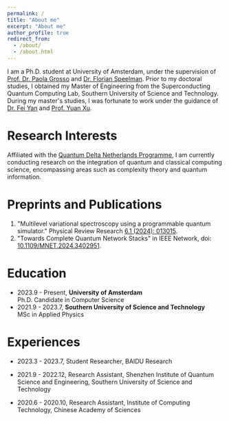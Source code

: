 ```yaml
---
permalink: /
title: "About me"
excerpt: "About me"
author_profile: true
redirect_from: 
  - /about/
  - /about.html
---
```


I am a Ph.D. student at University of Amsterdam, under the supervision of [Prof. Dr. Paola Grosso](https://scholar.google.com/citations?user=cXsfHbsAAAAJ) and [Dr. Florian Speelman](https://scholar.google.nl/citations?user=hX_ToHkAAAAJ&hl=en). Prior to my doctoral studies, I obtained my Master of Engineering from the Superconducting Quantum Computing Lab, Southern University of Science and Technology. During my master's studies, I was fortunate to work under the guidance of [Dr. Fei Yan](https://scholar.google.com/citations?user=GRj9Hk0AAAAJ&hl=en&oi=ao) and [Prof. Yuan Xu](https://scholar.google.com/citations?user=gkON9RkAAAAJ&hl=en&oi=ao). 


Research Interests
======
Affiliated with the [Quantum Delta Netherlands Programme](https://quantumdelta.nl/), I am currently conducting research on the integration of quantum and classical computing science, encompassing areas such as complexity theory and quantum information.


Preprints and Publications
======

1. "Multilevel variational spectroscopy using a programmable quantum simulator." Physical Review Research [6.1 (2024): 013015](https://journals.aps.org/prresearch/abstract/10.1103/PhysRevResearch.6.013015).
2. "Towards Complete Quantum Network Stacks" in IEEE Network, doi: [10.1109/MNET.2024.3402951](https://ieeexplore.ieee.org/abstract/document/10534276). 



Education
======
- 2023.9 - Present, **University of Amsterdam**  
Ph.D. Candidate in Computer Science
- 2021.9 - 2023.7, **Southern University of Science and Technology**  
MSc in Applied Physics

Experiences
======
- 2023.3 - 2023.7, Student Researcher, BAIDU Research

- 2021.9 - 2022.12, Research Assistant, Shenzhen Institute of Quantum Science and Engineering, Southern University of Science and Technology

- 2020.6 - 2020.10, Research Assistant, Institute of Computing Technology, Chinese Academy of Sciences

<!-- Teaching
======
- TA, 10-715 Advanced Introduction to Machine Learning, Fall 2022 -->